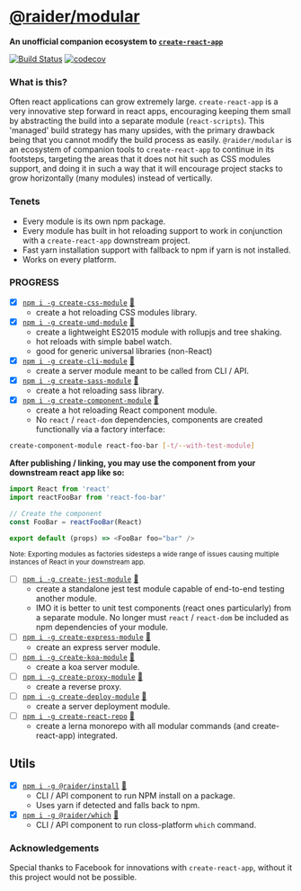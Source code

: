 # [@raider/modular](https://npmjs.com/package/@raider/modular)

**An unofficial companion ecosystem to [`create-react-app`](https://npmjs.com/package/create-react-app)**

[![Build Status](https://travis-ci.org/noderaider/modular.svg?branch=master)](https://travis-ci.org/noderaider/modular)
[![codecov](https://codecov.io/gh/noderaider/modular/branch/master/graph/badge.svg)](https://codecov.io/gh/noderaider/modular)

### What is this?

Often react applications can grow extremely large. `create-react-app` is a very innovative step forward in react apps, encouraging keeping them small by abstracting the build into a separate module (`react-scripts`). This 'managed' build strategy has many upsides, with the primary drawback being that you cannot modify the build process as easily. `@raider/modular` is an ecosystem of companion tools to `create-react-app` to continue in its footsteps, targeting the areas that it does not hit such as CSS modules support, and doing it in such a way that it will encourage project stacks to grow horizontally (many modules) instead of vertically.

### Tenets

* Every module is its own npm package.
* Every module has built in hot reloading support to work in conjunction with a `create-react-app` downstream project.
* Fast yarn installation support with fallback to npm if yarn is not installed.
* Works on every platform.

### PROGRESS


- [x] [`npm i -g create-css-module`](https://npmjs.com/package/create-css-module) [:scroll:](https://github.com/noderaider/modular/tree/master/packages/create-css-module)
  - create a hot reloading CSS modules library.
- [x] [`npm i -g create-umd-module`](https://npmjs.com/package/create-umd-module) [:scroll:](https://github.com/noderaider/modular/tree/master/packages/create-umd-module)
  - create a lightweight ES2015 module with rollupjs and tree shaking.
  - hot reloads with simple babel watch.
  - good for generic universal libraries (non-React)
- [x] [`npm i -g create-cli-module`](https://npmjs.com/package/create-cli-module)  [:scroll:](https://github.com/noderaider/modular/tree/master/packages/create-cli-module)
  - create a server module meant to be called from CLI / API.
- [x] [`npm i -g create-sass-module`](https://npmjs.com/package/create-sass-module) [:scroll:](https://github.com/noderaider/modular/tree/master/packages/create-sass-module)
  - create a hot reloading sass library.
- [x] [`npm i -g create-component-module`](https://npmjs.com/package/create-component-module) [:scroll:](https://github.com/noderaider/modular/tree/master/packages/create-component-module)
  - create a hot reloading React component module.
  - No `react` / `react-dom` dependencies, components are created functionally via a factory interface:

```bash
create-component-module react-foo-bar [-t/--with-test-module]
```

**After publishing / linking, you may use the component from your downstream react app like so:**

```js
import React from 'react'
import reactFooBar from 'react-foo-bar'

// Create the component
const FooBar = reactFooBar(React)

export default (props) => <FooBar foo="bar" />
```

<sup>Note: Exporting modules as factories sidesteps a wide range of issues causing multiple instances of React in your downstream app.</sup>

- [ ] [`npm i -g create-jest-module`](https://npmjs.com/package/create-jest-module) [:scroll:](https://github.com/noderaider/modular/tree/master/packages/create-jest-module)
  - create a standalone jest test module capable of end-to-end testing another module.
  - IMO it is better to unit test components (react ones particularly) from a separate module. No longer must `react` / `react-dom` be included as npm dependencies of your module.
- [ ] [`npm i -g create-express-module`](https://npmjs.com/package/create-express-module) [:scroll:](https://github.com/noderaider/modular/tree/master/packages/create-express-module)
  - create an express server module.
- [ ] [`npm i -g create-koa-module`](https://npmjs.com/package/create-koa-module) [:scroll:](https://github.com/noderaider/modular/tree/master/packages/create-koa-module)
  - create a koa server module.
- [ ] [`npm i -g create-proxy-module`](https://npmjs.com/package/create-proxy-module) [:scroll:](https://github.com/noderaider/modular/tree/master/packages/create-proxy-module)
  - create a reverse proxy.
- [ ] [`npm i -g create-deploy-module`](https://npmjs.com/package/create-deploy-module) [:scroll:](https://github.com/noderaider/modular/tree/master/packages/create-deploy-module)
  - create a server deployment module.
- [ ] [`npm i -g create-react-repo`](https://npmjs.com/package/create-react-repo) [:scroll:](https://github.com/noderaider/modular/tree/master/packages/create-react-repo)
  - create a lerna monorepo with all modular commands (and create-react-app) integrated.

## Utils

- [x] [`npm i -g @raider/install`](https://npmjs.com/package/@raider/install) [:scroll:](https://github.com/noderaider/modular/tree/master/packages/install)
  - CLI / API component to run NPM install on a package.
  - Uses yarn if detected and falls back to npm.
- [x] [`npm i -g @raider/which`](https://npmjs.com/package/@raider/which) [:scroll:](https://github.com/noderaider/modular/tree/master/packages/which)
  - CLI / API component to run closs-platform `which` command.

### Acknowledgements

Special thanks to Facebook for innovations with `create-react-app`, without it this project would not be possible.
